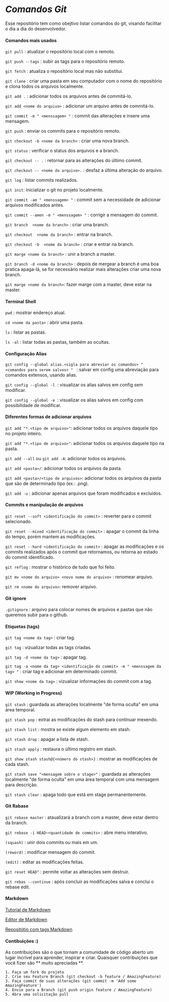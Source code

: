 # _Comandos Git_  

Esse repositório tem como obejtivo listar comandos do git, visando facilitar o dia a dia do desenvolvedor. 

#### Comandos mais usados 


`git pull` : atualizar o repositório local com o remoto.

`git push --tags` : subir as tags para o repositório remoto.

`git fetch` : atualiza o repositório local mas não substitui.

`git clone` : criar uma pasta em seu computador com o nome do repositório e clona todos os arquivos localmente.

`git add .` : adicionar todos os arquivos antes de commitá-lo.

`git add <nome do arquivo>` : adicionar um arquivo antes de commitá-lo.

`git commit -m " <menssagem> "` : commit das alterações e insere uma mensagem.

`git push` : enviar os commits para o repositório remoto.

`git checkout -b <nome da branch>` : criar uma nova branch.

`git status` : verificar o status dos arquivos e a branch.

`git checkout -- .` : retornar para as alterações do último commit.

`git checkout -- <nome do arquivo>.` : desfaz a última alteração do arquivo.

`git log` : listar commits realizados.

`git init`: inicializar o git no projeto localmente.

`git commit -am " <menssagem> "` : commit sem a necessidade de adicionar arquivos modificados antes.

`git commit --amen -m " <menssagem> "` : corrigir a mensagem do commit.

`git branch  <nome da branch>` : criar uma branch.

`git checkout  <nome da branch>` : entrar na branch.

`git checkout -b  <nome da branch>` : criar e entrar na branch.

`git marge <nome da branch>` : unir a branch a master.

`git branch -d <nome da branch>` : depois de mergear a branch é uma boa pratica apaga-lá, se for necessário realizar mais alterações criar uma nova branch.

`git marge <nome da branch>`: fazer marge com a master, deve estar na master. 

#### Terminal Shell 

`pwd` : mostrar endereço atual.

`cd <nome da pasta>` : abrir uma pasta.

`ls` : listar as pastas.

`ls -al` : listar todas as pastas, também as ocultas.


#### Configuração Alias

`git config --global alias.<sigla para abreviar os comandos> " <comandos para serem salvos> " ` : salvar em config uma abreviação para comandos extensos, usando alias.

`git config --global -l `: visualizar os alias salvos em config sem modificar.

`git config --global -e `: visualizar os alias salvos em config com possibilidade de modificar.


#### Diferentes formas de adicionar arquivos

`git add "*.<tipo de arquivo>"`: adicionar todos os arquivos daquele tipo no projeto inteiro.

`git add "*.<tipo de arquivo>"`: adicionar todos os arquivos daquele tipo na pasta.

`git add --all` ou `git add -A`: adicionar todos os arquivos.

`git add <pasta>/`: adicionar todos os arquivos da pasta.

`git add <pasta>/<tipo de arquivos>`: adicionar todos os arquivos da pasta que são de determinado tipo (ex.: .png).

`git add -u` : adicionar apenas arquivos que foram modificados e excluídos.


#### Commits e manipulação de arquivos

`git reset --soft <identificação do commit>` : reverter para o commit selecionado.

`git reset --mixed <identificação do commit>` : apagar o commit da linha do tempo, porém mantem as modificações.

`git reset --hard <identificação do commit>` : apagar as modificações e os commits realizados após o commit que retornamos, ou retorna ao estado do commit identificado.

`git reflog` : mostrar o histórico de tudo que foi feito. 

`git mv <nome do arquivo> <novo nome do arquivo>` : renomear arquivo.

`git rm <nome do arquivo>`: remover arquivo.

#### Git ignore

`.gitignore` : arquivo para colocar nomes de arquivos e pastas que não queremos subir para o github.


#### Etiquetas (tags)

`git tag <nome da tag>` : criar tag.

`git tag` : vizualizar todas as tags criadas.

`git tag -d <nome da tag>` : apagar tag.

`git tag -a <nome da tag> <identificação do commit> -m " <menssagem da tag> "` : criar tag e adicionar em determinado commit.

`git show <nome da tag>` : vizualizar informações do commit com a tag.


#### WIP (Working in Progress)

`git stash` : guardada as alterações localmente "de forma oculta" em uma área temporal.

`git stash pop` : extrai as modificações do stash para continuar mexendo.

`git stash list` : mostra se existe algum elemento em stash.

`git stash drop` : apagar a lista de stash.

`git stash apply` : restaura o último registro em stash.

`git show stash stash@{<número do stash>}` : mostrar as modificações de cada stash.

`git stash save "<mensagem sobre o stage>"` : guardada as alterações localmente "de forma oculta" em uma área temporal com uma mensagem para descrição.

`git stash clear` : apaga todo que está em stage permanentemente.

#### Git Rabase

`git rebase master` : ataualizará a branch com a master, deve estar dentro da branch.

`git rebase -i HEAD~<quantidade de commits>` : abre menu interativo.

`(squash)` : unir dois commits ou mais em um.

`(reword)` : modificar mensagem do commit.

`(edit)` : editar as modificações feitas.

`git reset HEAD^` : permite voltar as alterações sem destruir. 

`git rebas --continue` : após concluir as modificações salva e conclui o rebase edit.

#### Markdown
[Tutorial de Markdown](https://www.markdowntutorial.com/)

[Editor de Markdown](https://dillinger.io/)

[Repositótio com tags Markdown](https://github.com/codarme/lesson-markdown)


#### Contibuições :)

As contribuições são o que tornam a comunidade de código aberto um lugar incrível para aprender, inspirar e criar. Quaisquer contribuições que você fizer são ** muito apreciadas **.

    1. Faça um fork do projeto
    2. Crie seu Feature Branch (git checkout -b feature / AmazingFeature)
    3. Faça commit de suas alterações (git commit -m 'Add some AmazingFeature')
    4. Envie para a Branch (git push origin feature / AmazingFeature)
    5. Abra uma solicitação pull
